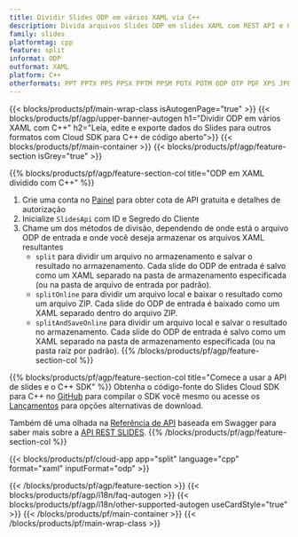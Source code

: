 ```yaml
---
title: Dividir Slides ODP em vários XAML via C++
description: Divida arquivos Slides ODP em slides XAML com REST API e Open Source C++ SDK
family: slides
platformtag: cpp
feature: split
informat: ODP
outformat: XAML
platform: C++
otherformats: PPT PPTX PPS PPSX PPTM PPSM POTX POTM ODP OTP PDF XPS JPEG PNG BMP TIFF SVG HTML5 GIF
---
```


{{< blocks/products/pf/main-wrap-class isAutogenPage="true" >}}
{{< blocks/products/pf/agp/upper-banner-autogen h1="Dividir ODP em vários XAML com C++" h2="Leia, edite e exporte dados do Slides para outros formatos com Cloud SDK para C++ de código aberto">}}
{{< blocks/products/pf/main-container >}}
{{< blocks/products/pf/agp/feature-section isGrey="true" >}}

{{% blocks/products/pf/agp/feature-section-col title="ODP em XAML dividido com C++" %}}
1. Crie uma conta no <a href="https://dashboard.aspose.cloud/">Painel</a> para obter cota de API gratuita e detalhes de autorização
1. Inicialize ```SlidesApi``` com ID e Segredo do Cliente
1. Chame um dos métodos de divisão, dependendo de onde está o arquivo ODP de entrada e onde você deseja armazenar os arquivos XAML resultantes
    - ```split``` para dividir um arquivo no armazenamento e salvar o resultado no armazenamento. Cada slide do ODP de entrada é salvo como um XAML separado na pasta de armazenamento especificada (ou na pasta de arquivo de entrada por padrão).
    - ```splitOnline``` para dividir um arquivo local e baixar o resultado como um arquivo ZIP. Cada slide do ODP de entrada é baixado como um XAML separado dentro do arquivo ZIP.
    - ```splitAndSaveOnline``` para dividir um arquivo local e salvar o resultado no armazenamento. Cada slide do ODP de entrada é salvo como um XAML separado na pasta de armazenamento especificada (ou na pasta raiz por padrão).
{{% /blocks/products/pf/agp/feature-section-col %}}

{{% blocks/products/pf/agp/feature-section-col title="Comece a usar a API de slides e o C++ SDK" %}}
Obtenha o código-fonte do Slides Cloud SDK para C++ no [GitHub](https://github.com/aspose-slides-cloud/aspose-slides-cloud-cpp) para compilar o SDK você mesmo ou acesse os [Lançamentos](https://releases.aspose.cloud/) para opções alternativas de download.

Também dê uma olhada na [Referência de API](https://apireference.aspose.cloud/slides/) baseada em Swagger para saber mais sobre a [API REST SLIDES](https://products.aspose.cloud/slides/curl/).
{{% /blocks/products/pf/agp/feature-section-col %}}

{{< blocks/products/pf/cloud-app app="split" language="cpp" format="xaml" inputFormat="odp" >}}

{{< /blocks/products/pf/agp/feature-section >}}
{{< blocks/products/pf/agp/i18n/faq-autogen >}}
{{< blocks/products/pf/agp/i18n/other-supported-autogen useCardStyle="true" >}}
{{< /blocks/products/pf/main-container >}}
{{< /blocks/products/pf/main-wrap-class >}}